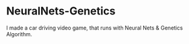 # NeuralNets-Genetics
I made a car driving video game, that runs with Neural Nets &amp; Genetics Algorithm. 
